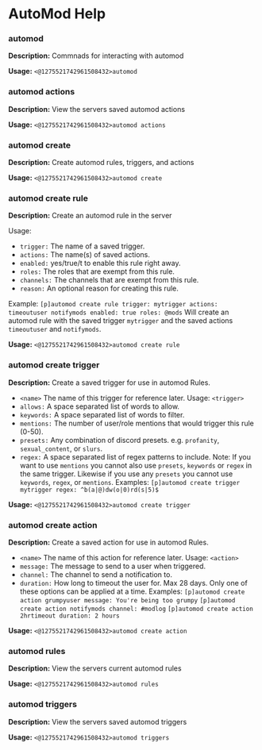 # AutoMod Help

### automod

**Description:** Commnads for interacting with automod

**Usage:** `<@1275521742961508432>automod`

### automod actions

**Description:** View the servers saved automod actions

**Usage:** `<@1275521742961508432>automod actions`

### automod create

**Description:** Create automod rules, triggers, and actions

**Usage:** `<@1275521742961508432>automod create`

### automod create rule

**Description:** Create an automod rule in the server

Usage:
- `trigger:` The name of a saved trigger.
- `actions:` The name(s) of saved actions.
- `enabled:` yes/true/t to enable this rule right away.
- `roles:` The roles that are exempt from this rule.
- `channels:` The channels that are exempt from this rule.
- `reason:` An optional reason for creating this rule.

Example:
    `[p]automod create rule trigger: mytrigger actions: timeoutuser notifymods enabled: true roles: @mods`
    Will create an automod rule with the saved trigger `mytrigger` and
    the saved actions `timeoutuser` and `notifymods`.

**Usage:** `<@1275521742961508432>automod create rule`

### automod create trigger

**Description:** Create a saved trigger for use in automod Rules.

- `<name>` The name of this trigger for reference later.
Usage: `<trigger>`
- `allows:` A space separated list of words to allow.
- `keywords:` A space separated list of words to filter.
- `mentions:` The number of user/role mentions that would trigger this rule (0-50).
- `presets:` Any combination of discord presets. e.g. `profanity`, `sexual_content`, or `slurs`.
- `regex:` A space separated list of regex patterns to include.
Note: If you want to use `mentions` you cannot also use `presets`, `keywords` or
`regex` in the same trigger. Likewise if you use any `presets` you cannot
use `keywords`, `regex`, or `mentions`.
Examples:
    `[p]automod create trigger mytrigger regex: ^b(a|@)dw(o|0)rd(s|5)$`

**Usage:** `<@1275521742961508432>automod create trigger`

### automod create action

**Description:** Create a saved action for use in automod Rules.

- `<name>` The name of this action for reference later.
Usage: `<action>`
- `message:` The message to send to a user when triggered.
- `channel:` The channel to send a notification to.
- `duration:` How long to timeout the user for. Max 28 days.
Only one of these options can be applied at a time.
Examples:
    `[p]automod create action grumpyuser message: You're being too grumpy`
    `[p]automod create action notifymods channel: #modlog`
    `[p]automod create action 2hrtimeout duration: 2 hours`

**Usage:** `<@1275521742961508432>automod create action`

### automod rules

**Description:** View the servers current automod rules

**Usage:** `<@1275521742961508432>automod rules`

### automod triggers

**Description:** View the servers saved automod triggers

**Usage:** `<@1275521742961508432>automod triggers`

